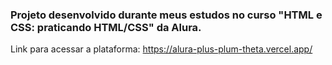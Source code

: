### Projeto desenvolvido durante meus estudos no curso "HTML e CSS: praticando HTML/CSS" da Alura. <br>
Link para acessar a plataforma: https://alura-plus-plum-theta.vercel.app/

